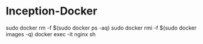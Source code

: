 # Inception-Docker



sudo docker rm -f $(sudo docker ps -aq)
sudo docker rmi -f $(sudo docker images -q)
docker exec -it nginx sh